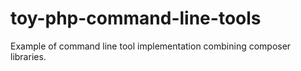 # toy-php-command-line-tools
Example of command line tool implementation combining composer libraries.
